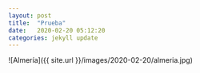 ```yaml
---
layout: post
title:  "Prueba"
date:   2020-02-20 05:12:20 
categories: jekyll update
---
```

![Almería]({{ site.url }}/images/2020-02-20/almeria.jpg)